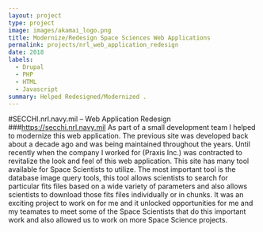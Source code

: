```yaml
---
layout: project
type: project
image: images/akamai_logo.png
title: Modernize/Redesign Space Sciences Web Applications
permalink: projects/nrl_web_application_redesign
date: 2018
labels:
  - Drupal
  - PHP
  - HTML
  - Javascript
summary: Helped Redesigned/Modernized .
---
```


#SECCHI.nrl.navy.mil – Web Application Redesign
###https://secchi.nrl.navy.mil
As part of a small development team I helped to modernize this web application. The previous site was developed back about a decade ago and was being maintained throughout the years. Until recently when the company I worked for (Praxis Inc.) was contracted to revitalize the look and feel of this web application. This site has many tool available for Space Scientists to utilize. The most important tool is the database image query tools, this tool allows scientists to search for particular fits files based on a wide variety of parameters and also allows scientists to download those fits files individually or in chunks. It was an exciting project to work on for me and it unlocked opportunities for me and my teamates to meet some of the Space Scientists that do this important work and also allowed us to work on more Space Science projects.
